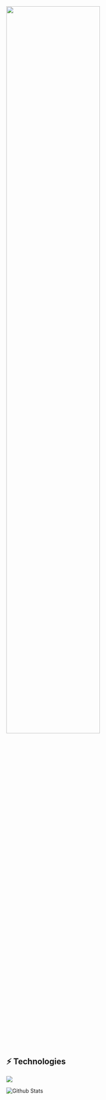 <img src="https://readme-typing-svg.demolab.com?font=Inconsolata&weight=500&size=50&duration=4000&pause=300&color=A7A459&center=true&vCenter=true&multiline=true&repeat=false&random=false&width=1300&height=140&lines=Hello+hello;I'm+MinJae%2C+a+tech+Unity+and+Game+Developer+Wannabe+%E2%9C%A9" width="70%" />

<!--
**asew487/asew487** is a ✨ _special_ ✨ repository because its `README.md` (this file) appears on your GitHub profile.

Here are some ideas to get you started:

- 🔭 I’m currently working on ...
- 🌱 I’m currently learning ...
- 👯 I’m looking to collaborate on ...
- 🤔 I’m looking for help with ...
- 💬 Ask me about ...
- 📫 How to reach me: ...
- 😄 Pronouns: ...
- ⚡ Fun fact: ...
-->
## ⚡ Technologies

<img src="https://img.shields.io/badge/Unity-000000?style=for-the-badge&logo=Unity&logoColor=white">

![Github Stats](https://github-readme-stats.vercel.app/api?username=aemmadi&count_private=true&show_icons=true&include_all_commits=true)
